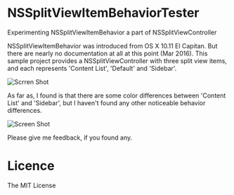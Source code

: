 # NSSplitViewItemBehaviorTester
Experimenting NSSplitViewItemBehavior a part of NSSplitViewController

NSSplitViewItemBehavior was introduced from OS X 10.11 El Capitan.  But there are nearly no documentation
at all at this point (Mar 2016).  This sample project provides a NSSplitViewController with 
three split view items, and each represents 'Content List', 'Default' and 'Sidebar'.

![Scrren Shot](https://qiita-image-store.s3.amazonaws.com/0/65634/ca6bf2a8-9bd9-5d6d-69db-fe5920ffba4b.png)

As far as, I found is that there are some color differences between 'Content List' and 'Sidebar',
but I haven't found any other noticeable behavior differences.


![Screen Shot](https://qiita-image-store.s3.amazonaws.com/0/65634/8b24ad60-2874-d08d-3cda-0019a9d062ff.png)

Please give me feedback, if you found any.

# Licence
The MIT License

